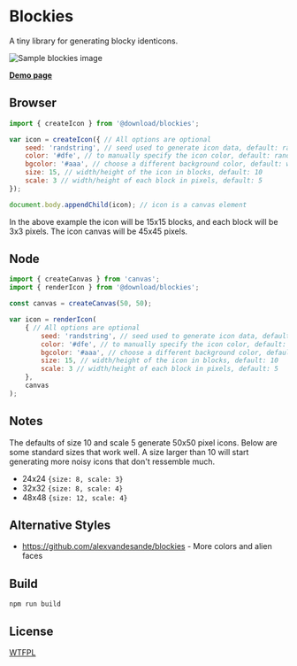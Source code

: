 Blockies
========

A tiny library for generating blocky identicons.

![Sample blockies image](examples/sample.png "Blockies")

[**Demo page**](http://download13.github.io/blockies/)

Browser
---

```javascript
import { createIcon } from '@download/blockies';

var icon = createIcon({ // All options are optional
    seed: 'randstring', // seed used to generate icon data, default: random
    color: '#dfe', // to manually specify the icon color, default: random
    bgcolor: '#aaa', // choose a different background color, default: white
    size: 15, // width/height of the icon in blocks, default: 10
    scale: 3 // width/height of each block in pixels, default: 5
});

document.body.appendChild(icon); // icon is a canvas element
```

In the above example the icon will be 15x15 blocks, and each block will be 3x3 pixels. The icon canvas will be 45x45 pixels.

Node
---

```javascript
import { createCanvas } from 'canvas'; 
import { renderIcon } from '@download/blockies';

const canvas = createCanvas(50, 50);

var icon = renderIcon(
    { // All options are optional
        seed: 'randstring', // seed used to generate icon data, default: random
        color: '#dfe', // to manually specify the icon color, default: random
        bgcolor: '#aaa', // choose a different background color, default: white
        size: 15, // width/height of the icon in blocks, default: 10
        scale: 3 // width/height of each block in pixels, default: 5
    },
    canvas
);
```


Notes
-----

The defaults of size 10 and scale 5 generate 50x50 pixel icons. Below are some standard sizes that work well. A size larger than 10 will start generating more noisy icons that don't ressemble much.
 * 24x24 `{size: 8, scale: 3}`
 * 32x32 `{size: 8, scale: 4}`
 * 48x48 `{size: 12, scale: 4}`


Alternative Styles
------------------

 * https://github.com/alexvandesande/blockies - More colors and alien faces


Build
-----

    npm run build

License
-------

[WTFPL](http://www.wtfpl.net/)